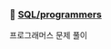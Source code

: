 ### 📂 [SQL/programmers](https://github.com/dustin-kang/python-sql/tree/main/SQL/programmers)
프로그래머스 문제 풀이
